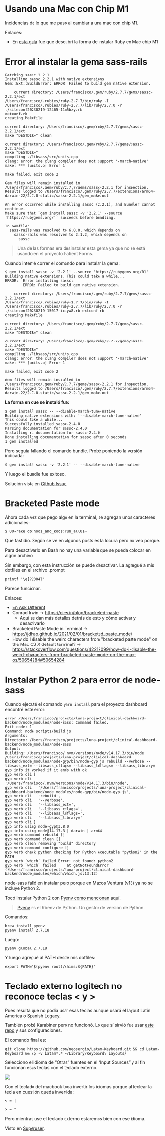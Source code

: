 # Usando una Mac con Chip M1
Incidencias de lo que me pasó al cambiar a una mac con chip M1.

Enlaces:

- En [esta guía](https://www.moncefbelyamani.com/how-to-install-xcode-homebrew-git-rvm-ruby-on-mac/#start-here-if-you-choose-the-long-and-manual-route) fue que descubrí la forma de instalar Ruby en Mac chip M1
# Error al instalar la gema sass-rails
    Fetching sassc 2.2.1
    Installing sassc 2.2.1 with native extensions
    Gem::Ext::BuildError: ERROR: Failed to build gem native extension.
    
        current directory: /Users/francisco/.gem/ruby/2.7.7/gems/sassc-2.2.1/ext
    /Users/francisco/.rubies/ruby-2.7.7/bin/ruby -I /Users/francisco/.rubies/ruby-2.7.7/lib/ruby/2.7.0 -r ./siteconf20230219-12465-11m5bzy.rb
    extconf.rb
    creating Makefile
    
    current directory: /Users/francisco/.gem/ruby/2.7.7/gems/sassc-2.2.1/ext
    make "DESTDIR=" clean
    
    current directory: /Users/francisco/.gem/ruby/2.7.7/gems/sassc-2.2.1/ext
    make "DESTDIR="
    compiling ./libsass/src/units.cpp
    clang: error: the clang compiler does not support '-march=native'
    make: *** [units.o] Error 1
    
    make failed, exit code 2
    
    Gem files will remain installed in /Users/francisco/.gem/ruby/2.7.7/gems/sassc-2.2.1 for inspection.
    Results logged to /Users/francisco/.gem/ruby/2.7.7/extensions/arm64-darwin-22/2.7.0-static/sassc-2.2.1/gem_make.out
    
    An error occurred while installing sassc (2.2.1), and Bundler cannot continue.
    Make sure that `gem install sassc -v '2.2.1' --source 'https://rubygems.org/'` succeeds before bundling.
    
    In Gemfile:
      sass-rails was resolved to 6.0.0, which depends on
        sassc-rails was resolved to 2.1.2, which depends on
          sassc


> Una de las formas era desinstalar esta gema ya que no se está usando en el proyecto Patient Forms.

Cuando intenté correr el comando para instalar la gema:

    $ gem install sassc -v '2.2.1' --source 'https://rubygems.org/01'
    Building native extensions. This could take a while...
    ERROR:  Error installing sassc:
            ERROR: Failed to build gem native extension.
    
        current directory: /Users/francisco/.gem/ruby/2.7.7/gems/sassc-2.2.1/ext
    /Users/francisco/.rubies/ruby-2.7.7/bin/ruby -I /Users/francisco/.rubies/ruby-2.7.7/lib/ruby/2.7.0 -r ./siteconf20230219-15017-iciyw8.rb extconf.rb
    creating Makefile
    
    current directory: /Users/francisco/.gem/ruby/2.7.7/gems/sassc-2.2.1/ext
    make "DESTDIR=" clean
    
    current directory: /Users/francisco/.gem/ruby/2.7.7/gems/sassc-2.2.1/ext
    make "DESTDIR="
    compiling ./libsass/src/units.cpp
    clang: error: the clang compiler does not support '-march=native'
    make: *** [units.o] Error 1
    
    make failed, exit code 2
    
    Gem files will remain installed in /Users/francisco/.gem/ruby/2.7.7/gems/sassc-2.2.1 for inspection.
    Results logged to /Users/francisco/.gem/ruby/2.7.7/extensions/arm64-darwin-22/2.7.0-static/sassc-2.2.1/gem_make.out

**La forma en que se instaló fue:**

    $ gem install sassc -- --disable-march-tune-native
    Building native extensions with: '--disable-march-tune-native'
    This could take a while...
    Successfully installed sassc-2.4.0
    Parsing documentation for sassc-2.4.0
    Installing ri documentation for sassc-2.4.0
    Done installing documentation for sassc after 0 seconds
    1 gem installed

Pero seguía fallando el comando bundle. Probé poniendo la versión indicada:

    $ gem install sassc -v '2.2.1' -- --disable-march-tune-native

Y luego el bundle fue exitoso.

Solución vista en [Github Issue](https://github.com/sass/sassc-ruby/issues/222#issuecomment-857092485).

# Bracketed Paste mode

Ahora cada vez que pego algo en la terminal, se agregan unos caracteres adicionales:

    $ 00~rake db:hoos_and_koos:run_all01~

Que fastidio. Según se ve en algunos posts es la locura pero no veo porque.

Para desactivarlo en Bash no hay una variable que se pueda colocar en algún archivo.

Sin embargo, con esta instrucción se puede desactivar. La agregué a mis dotfiles en el archivo .prompt

    printf '\e[?2004l'

Parece funcionar.

Enlaces:

- [En Ask Different](https://apple.stackexchange.com/questions/391940/copying-and-pasting-between-terminal-windows-adds-extra-characters)
- Conrad Irwin → https://cirw.in/blog/bracketed-paste
    - Aquí se dan más detalles detrás de esto y cómo activar y desactivarlo
- Bracketed Paste Mode in Terminal → https://jdhao.github.io/2021/02/01/bracketed_paste_mode/
- How do I disable the weird characters from "bracketed paste mode" on the Mac OS X default terminal? → https://stackoverflow.com/questions/42212099/how-do-i-disable-the-weird-characters-from-bracketed-paste-mode-on-the-mac-os/50654284#50654284


# Instalar Python 2 para error de node-sass

Cuando ejecuté el comando `yarn install` para el proyecto dashboard encontré este error:

    error /Users/francisco/projects/luna-project/clinical-dashboard-backend/node_modules/node-sass: Command failed.
    Exit code: 1
    Command: node scripts/build.js
    Arguments: 
    Directory: /Users/francisco/projects/luna-project/clinical-dashboard-backend/node_modules/node-sass
    Output:
    Building: /Users/francisco/.nvm/versions/node/v14.17.3/bin/node /Users/francisco/projects/luna-project/clinical-dashboard-backend/node_modules/node-gyp/bin/node-gyp.js rebuild --verbose --libsass_ext= --libsass_cflags= --libsass_ldflags= --libsass_library=
    gyp info it worked if it ends with ok
    gyp verb cli [
    gyp verb cli   '/Users/francisco/.nvm/versions/node/v14.17.3/bin/node',
    gyp verb cli   '/Users/francisco/projects/luna-project/clinical-dashboard-backend/node_modules/node-gyp/bin/node-gyp.js',
    gyp verb cli   'rebuild',
    gyp verb cli   '--verbose',
    gyp verb cli   '--libsass_ext=',
    gyp verb cli   '--libsass_cflags=',
    gyp verb cli   '--libsass_ldflags=',
    gyp verb cli   '--libsass_library='
    gyp verb cli ]
    gyp info using node-gyp@3.8.0
    gyp info using node@14.17.3 | darwin | arm64
    gyp verb command rebuild []
    gyp verb command clean []
    gyp verb clean removing "build" directory
    gyp verb command configure []
    gyp verb check python checking for Python executable "python2" in the PATH
    gyp verb `which` failed Error: not found: python2
    gyp verb `which` failed     at getNotFoundError (/Users/francisco/projects/luna-project/clinical-dashboard-backend/node_modules/which/which.js:13:12)

node-sass falló en instalar pero porque en Macos Ventura (v13) ya no se incluye Python 2.

Tocó instalar Python 2 con [Pyenv como mencionan](https://stackoverflow.com/a/71620699/1407371) aquí.


> [Pyenv](https://github.com/pyenv/pyenv) es el Rbenv de Python. Un gestor de version de Python.

Comandos:

    brew install pyenv
    pyenv install 2.7.18

Luego:

    pyenv global 2.7.18

Y luego agregué al PATH desde mis dotfiles:

    export PATH="$(pyenv root)/shims:${PATH}"


# Teclado externo logitech no reconoce teclas < y >

Pues resulta que no podía usar esas teclas aunque usará el layout Latin America o Spanish Legacy.

También probé Karabiner pero no funcionó. Lo que sí sirvió fue usar [este repo](https://github.com/neosergio/Latam-Keyboard) y sus configuraciones.

El comando final es:

    git clone https://github.com/neosergio/Latam-Keyboard.git && cd Latam-Keyboard && cp -v Latam*.* ~/Library/Keyboard\ Layouts/

Selecciono el idioma de “Otras” fuentes en el “Input Sources” y al fin funcionan esas teclas con el teclado externo.

![](https://paper-attachments.dropboxusercontent.com/s_F5C527EAE87EDDFD6AA7A7B2D6D1C3FD50312C3AE5B0C463E952CDDDB1579B5E_1691596916481_Screenshot+2023-08-09+at+11.01.29+AM.png)


Con el teclado del macbook toca invertir los idiomas porque al teclear la tecla en cuestión queda invertida:
 

    < = |
    
    > = °

Pero mientras use el teclado externo estaremos bien con ese idioma.

Visto en [Superuser](https://superuser.com/a/1759650/372807).


